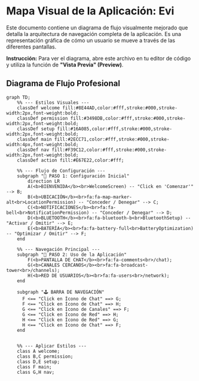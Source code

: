 # Mapa Visual de la Aplicación: Evi

Este documento contiene un diagrama de flujo visualmente mejorado que detalla la arquitectura de navegación completa de la aplicación. Es una representación gráfica de cómo un usuario se mueve a través de las diferentes pantallas.

**Instrucción:** Para ver el diagrama, abre este archivo en tu editor de código y utiliza la función de **"Vista Previa" (Preview)**.

## Diagrama de Flujo Profesional

```mermaid
graph TD;
    %% --- Estilos Visuales ---
    classDef welcome fill:#8E44AD,color:#fff,stroke:#000,stroke-width:2px,font-weight:bold;
    classDef permission fill:#3498DB,color:#fff,stroke:#000,stroke-width:2px,font-weight:bold;
    classDef setup fill:#16A085,color:#fff,stroke:#000,stroke-width:2px,font-weight:bold;
    classDef main fill:#2ECC71,color:#fff,stroke:#000,stroke-width:4px,font-weight:bold;
    classDef nav fill:#F39C12,color:#fff,stroke:#000,stroke-width:2px,font-weight:bold;
    classDef action fill:#E67E22,color:#fff;

    %% --- Flujo de Configuración ---
    subgraph "🚀 PASO 1: Configuración Inicial"
        direction LR
        A(<b>BIENVENIDA</b><br>WelcomeScreen) -- "Click en 'Comenzar'" --> B;
        B(<b>UBICACIÓN</b><br>fa:fa-map-marker-alt<br>LocationPermission) -- "Conceder / Denegar" --> C;
        C(<b>NOTIFICACIONES</b><br>fa:fa-bell<br>NotificationPermission) -- "Conceder / Denegar" --> D;
        D(<b>BLUETOOTH</b><br>fa:fa-bluetooth-b<br>BluetoothSetup) -- "Activar / Omitir" --> E;
        E(<b>BATERÍA</b><br>fa:fa-battery-full<br>BatteryOptimization) -- "Optimizar / Omitir" --> F;
    end

    %% --- Navegación Principal ---
    subgraph "📱 PASO 2: Uso de la Aplicación"
        F(<b>PANTALLA DE CHAT</b><br>fa:fa-comments<br>/chat);
        G(<b>CANALES CERCANOS</b><br>fa:fa-broadcast-tower<br>/channels);
        H(<b>RED DE USUARIOS</b><br>fa:fa-users<br>/network);
    end

    subgraph "🕹️ BARRA DE NAVEGACIÓN"
      F <== "Click en Ícono de Chat" ==> G;
      F <== "Click en Ícono de Chat" ==> H;
      G <== "Click en Ícono de Canales" ==> F;
      G <== "Click en Ícono de Red" ==> H;
      H <== "Click en Ícono de Red" ==> G;
      H <== "Click en Ícono de Chat" ==> F;
    end


    %% --- Aplicar Estilos ---
    class A welcome;
    class B,C permission;
    class D,E setup;
    class F main;
    class G,H nav;

```
<!-- comentario de prueba -->

